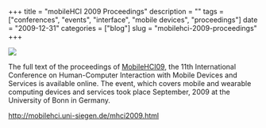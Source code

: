 +++
title = "mobileHCI 2009 Proceedings"
description = ""
tags = ["conferences", "events", "interface", "mobile devices", "proceedings"]
date = "2009-12-31"
categories = ["blog"]
slug = "mobilehci-2009-proceedings"
+++



  <div class="notebook-screenshot"><a href="http://mobilehci.uni-siegen.de/mhci2009.html"><img src="//media.konigi.com/bluga/wt4b3cb1caf3b89_large.jpg"/></a></div><p>The full text of the proceedings of <a href="http://mobilehci.uni-siegen.de/mhci2009.html">MobileHCI09</a>, the 11th International Conference on Human-Computer Interaction with Mobile Devices and Services is available online. The event, which covers mobile and wearable computing devices and services took place September, 2009 at the University of Bonn in Germany.</p>

    
  <a href="http://mobilehci.uni-siegen.de/mhci2009.html">http://mobilehci.uni-siegen.de/mhci2009.html</a>
